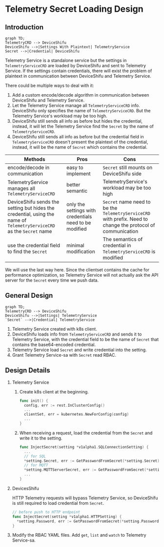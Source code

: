 # Telemetry Secret Loading Design

## Introduction

```mermaid
graph TD;
TelemetryCRD --> DeviceShifu
DeviceShifu -->|Settings With Plaintext| TelemetryService
Secret -->|Credential| DeviceShifu
```

Telemetry Service is a standalone service but the settings in `TelemetryServiceCRD` are loaded by DeviceShifu and sent to Telemetry Service. If the settings contain credentials, there will exist the problem of plaintext in communication between DeviceShifu and Telemetry Service.

There could be multiple ways to deal with it:

1. Add a custom encode/decode algorithm in communication between DeviceShifu and Telemetry Service.
2. Let the Telemetry Service manage all `TelemetryServiceCRD` info. DeviceShifu only specifies the name of `TelemetryServiceCRD`. But the Telemetry Service's workload may be too high.
3. DeviceShifu still sends all info as before but hides the credential, instead, it will let the Telemetry Service find the `Secret` by the name of `TelemetryServiceCRD`.
4. DeviceShifu still sends all info as before but the credential field in `TelemetryServiceCRD` doesn't present the plaintext of the credential, instead, it will be the name of `Secret` which contains the credential.

| Methods                                                      | Pros                                                   | Cons                                                         |
| ------------------------------------------------------------ | ------------------------------------------------------ | ------------------------------------------------------------ |
| encode/decode in communication                               | easy to implement                                      | `Secret` still mounts on DeviceShifu side                    |
| TelemetryService manages all `TelemetryServiceCRD`           | better semantic                                        | TelemetryService's workload may be too high                  |
| DeviceShifu sends the setting but hides the credential, using the name of `TelemetryServiceCRD` as the `Secret` name | only the settings with credentials need to be modified | `Secret` name need to be the `TelemetryServiceCRD` with prefix. Need to change the protocol of communication |
| use the credential field to find the `Secret`                | minimal modification                                   | The semantics of credential in `TelemetryServiceCRD` is modified |

We will use the last way here. Since the clientset contains the cache for performance optimization, so Telemetry Service will not actually ask the API server for the `Secret` every time we push data.

## General Design

```mermaid
graph TD;
TelemetryCRD --> DeviceShifu
DeviceShifu -->|Settings| TelemetryService
`Secret` -->|Credential| TelemetryService
```

1. Telemetry Service created with k8s client.
2. DeviceShifu loads info from `TelemetryServiceCRD` and sends it to Telemetry Service, with the credential field to be the name of `Secret` that contains the base64-encoded credential.
3. Telemetry Service load `Secret` and write credential into the setting.
4. Grant Telemetry Service-sa with `Secret` read RBAC.

## Design Details

1. Telemetry Service
   1. Create k8s client at the beginning.
      ```go
      func init() {
        config, err := rest.InClusterConfig()
        ...
        clientSet, err = kubernetes.NewForConfig(config)
        ...
      }
      ```
   
   2. When receiving a request, load the credential from the `Secret` and write it to the setting.
      ```go
      func InjectSecret(setting *v1alpha1.SQLConnectionSetting) {
        ...
        // for SQL
        *setting.Secret, err := GetPasswordFromSecret(*setting.Secret)
        // for MQTT
        *setting.MQTTServerSecret, err := GetPasswordFromSecret(*setting.MQTTServerSecret)
        ...
      }
      ```

2. DevicesShifu

   HTTP Telemetry requests will bypass Telemetry Service, so DeviceShifu is still required to load credential from `Secret`.

   ```go
   // before push to HTTP endpoint
   func InjectSecret(setting *v1alpha1.HTTPSetting) {
     *setting.Password, err := GetPasswordFromSecret(*setting.Password)
   }
   ```

3. Modify the RBAC YAML files. Add `get`, `list` and `watch` to Telemetry Service-sa.